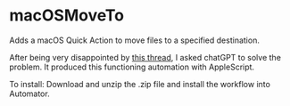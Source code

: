 # macOSMoveTo
Adds a macOS Quick Action to move files to a specified destination.

After being very disappointed by [this thread](https://discussions.apple.com/thread/254648745?sortBy=best), I asked chatGPT to solve the problem. It produced this functioning automation with AppleScript.

To install:
Download and unzip the .zip file and install the workflow into Automator. 
